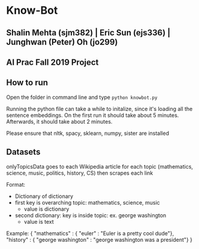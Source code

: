 # Know-Bot
## Shalin Mehta (sjm382) | Eric Sun (ejs336) | Junghwan (Peter) Oh (jo299)

## AI Prac Fall 2019 Project

## How to run

Open the folder in command line and type `python knowbot.py`

Running the python file can take a while to initalize, since it's loading all
the sentence embeddings. On the first run it should take about 5 minutes.
Afterwards, it should take about 2 minutes.

Please ensure that nltk, spacy, sklearn, numpy, sister are installed

## Datasets

onlyTopicsData goes to each Wikipedia article for each topic (mathematics,
science, music, politics, history, CS) then scrapes each link

Format:
+ Dictionary of dictionary
+ first key is overarching topic: mathematics, science, music
  + value is dictionary
+ second dictionary: key is inside topic: ex. george washington
  + value is text

Example:
{ "mathematics" : { "euler" : "Euler is a pretty cool dude"},
  "history" : { "george washington" : "george washington was a president"}
}